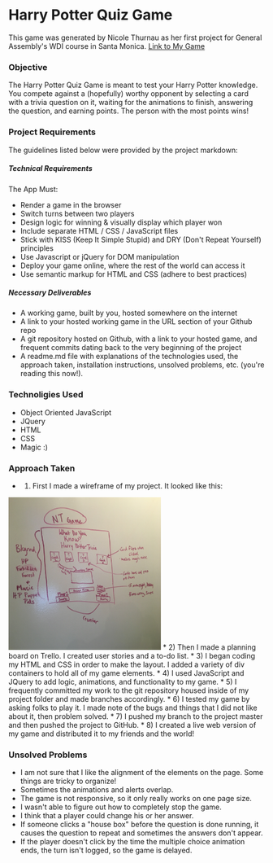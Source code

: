 # Harry Potter Quiz Game
This game was generated by Nicole Thurnau as her first project for General Assembly's WDI course in Santa Monica.
<a href="http://nthurnau.github.io/WDI-Project-1/">Link to My Game</a>


### Objective
The Harry Potter Quiz Game is meant to test your Harry Potter knowledge. You compete against a (hopefully) worthy opponent by selecting a card with a trivia question on it, waiting for the animations to finish, answering the question, and earning points. The person with the most points wins!

### Project Requirements
The guidelines listed below were provided by the project markdown:

##### Technical Requirements

The App Must:

* Render a game in the browser
* Switch turns between two players
* Design logic for winning & visually display which player won
* Include separate HTML / CSS / JavaScript files
* Stick with KISS (Keep It Simple Stupid) and DRY (Don't Repeat Yourself) principles
* Use Javascript or jQuery for DOM manipulation
* Deploy your game online, where the rest of the world can access it
* Use semantic markup for HTML and CSS (adhere to best practices)


##### Necessary Deliverables
* A working game, built by you, hosted somewhere on the internet
* A link to your hosted working game in the URL section of your Github repo
* A git repository hosted on Github, with a link to your hosted game, and frequent commits dating back to the very beginning of the project
* A readme.md file with explanations of the technologies used, the approach taken, installation instructions, unsolved problems, etc. (you're reading this now!).

### Technoligies Used
* Object Oriented JavaScript
* JQuery
* HTML
* CSS
* Magic :)

### Approach Taken

* 1) First I made a wireframe of my project. It looked like this:
<body>
<img src ='./wireframe.jpg' alt="Wireframe" width = 300px height = 300px>
</body>
* 2) Then I made a planning board on Trello. I created user stories and a to-do list.
* 3) I began coding my HTML and CSS in order to make the layout. I added a variety of div containers to hold all of my game elements.
* 4) I used JavaScript and JQuery to add logic, animations, and functionality to my game.
* 5) I frequently committed my work to the git repository housed inside of my project folder and made branches accordingly.
* 6) I tested my game by asking folks to play it. I made note of the bugs and things that I did not like about it, then problem solved.
* 7) I pushed my branch to the project master and then pushed the project to GitHub.
* 8) I created a live web version of my game and distributed it to my friends and the world!



### Unsolved Problems
* I am not sure that I like the alignment of the elements on the page. Some things are tricky to organize!
* Sometimes the animations and alerts overlap.
* The game is not responsive, so it only really works on one page size.
* I wasn't able to figure out how to completely stop the game.
* I think that a player could change his or her answer.
* If someone clicks a "house box" before the question is done running, it causes the question to repeat and sometimes the answers don't appear.
* If the player doesn't click by the time the multiple choice animation ends, the turn isn't logged, so the game is delayed.

